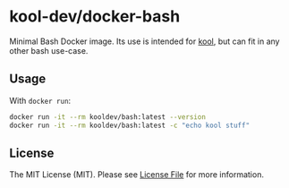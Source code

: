 # kool-dev/docker-bash

Minimal Bash Docker image. Its use is intended for [kool](https://github.com/kool-dev/kool), but can fit in any other bash use-case.

## Usage

With `docker run`:

```sh
docker run -it --rm kooldev/bash:latest --version
docker run -it --rm kooldev/bash:latest -c "echo kool stuff"
```

## License

The MIT License (MIT). Please see [License File](LICENSE.md) for more information.
